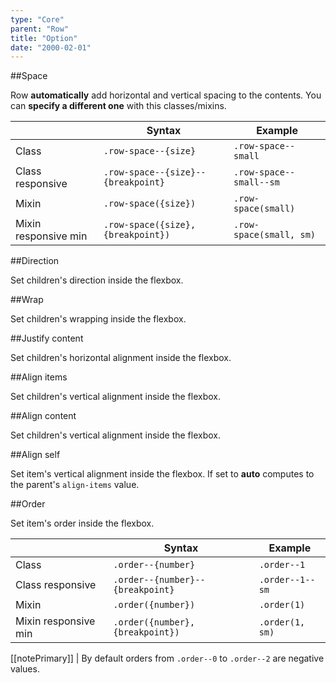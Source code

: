 ```yaml
---
type: "Core"
parent: "Row"
title: "Option"
date: "2000-02-01"
---
```


##Space

Row **automatically** add horizontal and vertical spacing to the contents. You can **specify a different one** with this classes/mixins.

<div class="table--scroll">

|                         | Syntax                                    | Example                       |
| ----------------------- | ----------------------------------------- | ----------------------------- |
| Class                   | `.row-space--{size}`                      | `.row-space--small`           |
| Class responsive        | `.row-space--{size}--{breakpoint}`         | `.row-space--small--sm`        |
| Mixin                   | `.row-space({size})`                      | `.row-space(small)`           |
| Mixin responsive min    | `.row-space({size}, {breakpoint})`        | `.row-space(small, sm)`       |

</div>

<demo>
  <demovanilla src="inline/core/row/space-none" mode="grid">
  </demovanilla>
  <demovanilla src="inline/core/row/space-tiny" mode="grid">
  </demovanilla>
  <demovanilla src="inline/core/row/space-small" mode="grid">
  </demovanilla>
  <demovanilla src="inline/core/row/space-medium" mode="grid">
  </demovanilla>
  <demovanilla src="inline/core/row/space-big" mode="grid">
  </demovanilla>
  <demovanilla src="inline/core/row/space-giant" mode="grid">
  </demovanilla>
  <demovanilla src="inline/core/row/space-huge" mode="grid">
  </demovanilla>
</demo>

##Direction

Set children's direction inside the flexbox.

<demo>
  <demovanilla src="inline/core/row/direction-row" mode="grid">
  </demovanilla>
  <demovanilla src="inline/core/row/direction-row-reverse" mode="grid">
  </demovanilla>
  <demovanilla src="inline/core/row/direction-column" mode="grid">
  </demovanilla>
  <demovanilla src="inline/core/row/direction-column-reverse" mode="grid">
  </demovanilla>
</demo>

##Wrap

Set children's wrapping inside the flexbox.

<demo>
  <demovanilla src="inline/core/row/wrap" mode="grid">
  </demovanilla>
  <demovanilla src="inline/core/row/wrap-reverse" mode="grid">
  </demovanilla>
  <demovanilla src="inline/core/row/nowrap" mode="grid">
  </demovanilla>
</demo>

##Justify content

Set children's horizontal alignment inside the flexbox.

<demo>
  <demovanilla src="inline/core/row/justify-start" mode="grid">
  </demovanilla>
  <demovanilla src="inline/core/row/justify-end" mode="grid">
  </demovanilla>
  <demovanilla src="inline/core/row/justify-center" mode="grid">
  </demovanilla>
  <demovanilla src="inline/core/row/justify-between" mode="grid">
  </demovanilla>
  <demovanilla src="inline/core/row/justify-around" mode="grid">
  </demovanilla>
</demo>

##Align items

Set children's vertical alignment inside the flexbox.

<demo>
  <demovanilla src="inline/core/row/items-start" mode="grid">
  </demovanilla>
  <demovanilla src="inline/core/row/items-end" mode="grid">
  </demovanilla>
  <demovanilla src="inline/core/row/items-center" mode="grid">
  </demovanilla>
  <demovanilla src="inline/core/row/items-baseline" mode="grid">
  </demovanilla>
  <demovanilla src="inline/core/row/items-stretch" mode="grid">
  </demovanilla>
</demo>

##Align content

Set children's vertical alignment inside the flexbox.

<demo>
  <demovanilla src="inline/core/row/content-start" mode="grid">
  </demovanilla>
  <demovanilla src="inline/core/row/content-end" mode="grid">
  </demovanilla>
  <demovanilla src="inline/core/row/content-center" mode="grid">
  </demovanilla>
  <demovanilla src="inline/core/row/content-between" mode="grid">
  </demovanilla>
  <demovanilla src="inline/core/row/content-around" mode="grid">
  </demovanilla>
  <demovanilla src="inline/core/row/content-stretch" mode="grid">
  </demovanilla>
</demo>

##Align self

Set item's vertical alignment inside the flexbox.
If set to **auto** computes to the parent's `align-items` value.

<demo>
  <demovanilla src="inline/core/row/self-start" mode="grid">
  </demovanilla>
  <demovanilla src="inline/core/row/self-end" mode="grid">
  </demovanilla>
  <demovanilla src="inline/core/row/self-center" mode="grid">
  </demovanilla>
  <demovanilla src="inline/core/row/self-baseline" mode="grid">
  </demovanilla>
  <demovanilla src="inline/core/row/self-stretch" mode="grid">
  </demovanilla>
  <demovanilla src="inline/core/row/self-auto" mode="grid">
  </demovanilla>
</demo>

##Order

Set item's order inside the flexbox.

<div class="table--scroll">

|                         | Syntax                                    | Example                       |
| ----------------------- | ----------------------------------------- | ----------------------------- |
| Class                   | `.order--{number}`                        | `.order--1`                   |
| Class responsive        | `.order--{number}--{breakpoint}`           | `.order--1--sm`                |
| Mixin                   | `.order({number})`                        | `.order(1)`                   |
| Mixin responsive min    | `.order({number}, {breakpoint})`          | `.order(1, sm)`               |

</div>

[[notePrimary]]
| By default orders from `.order--0` to `.order--2` are negative values.

<demo>
  <demovanilla src="inline/core/row/order" mode="grid">
  </demovanilla>
</demo>
  
